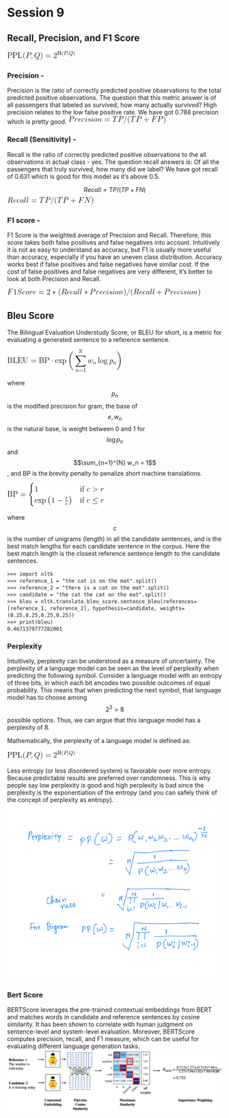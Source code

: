 # Session 9

## Recall, Precision, and F1 Score

![alt TP,TN, FP,FN](https://github.com/puevigreven/END2.0/blob/main/Session_9/images/perplexity_score.png)

### Precision -
Precision is the ratio of correctly predicted positive observations to the total predicted positive observations. The question that this metric answer is of all passengers that labeled as survived, how many actually survived? High precision relates to the low false positive rate. We have got 0.788 precision which is pretty good.
![alt Precision](https://github.com/puevigreven/END2.0/blob/main/Session_9/images/precision.png)

### Recall (Sensitivity) -
 Recall is the ratio of correctly predicted positive observations to the all observations in actual class - yes. The question recall answers is: Of all the passengers that truly survived, how many did we label? We have got recall of 0.631 which is good for this model as it’s above 0.5.

$$Recall = TP/(TP+FN )$$
![alt Recall](https://github.com/puevigreven/END2.0/blob/main/Session_9/images/recall.png)

### F1 score - 
F1 Score is the weighted average of Precision and Recall. Therefore, this score takes both false positives and false negatives into account. Intuitively it is not as easy to understand as accuracy, but F1 is usually more useful than accuracy, especially if you have an uneven class distribution. Accuracy works best if false positives and false negatives have similar cost. If the cost of false positives and false negatives are very different, it’s better to look at both Precision and Recall.

![alt F1 Score](https://github.com/puevigreven/END2.0/blob/main/Session_9/images/f1score.png)


## Bleu Score
The Bilingual Evaluation Understudy Score, or BLEU for short, is a metric for evaluating a generated sentence to a reference sentence.

![alt Bleu Score](https://github.com/puevigreven/END2.0/blob/main/Session_9/images/bleuscore.png)

where $$p_n$$ is the modified precision for gram, the base of $$e, w_n$$ is the natural base, is weight between 0 and 1 for $$\log p_n$$ and $$\sum_{n=1}^{N} w_n = 1$$, and BP is the brevity penalty to penalize short machine translations.

![alt BP](https://github.com/puevigreven/END2.0/blob/main/Session_9/images/brevity.png)


where $$c$$ is the number of unigrams (length) in all the candidate sentences, and  is the best match lengths for each candidate sentence in the corpus. Here the best match length is the closest reference sentence length to the candidate sentences. 
```
>>> import nltk
>>> reference_1 = "the cat is on the mat".split()
>>> reference_2 = "there is a cat on the mat".split()
>>> candidate = "the cat the cat on the mat".split()
>>> bleu = nltk.translate.bleu_score.sentence_bleu(references=[reference_1, reference_2], hypothesis=candidate, weights=(0.25,0.25,0.25,0.25))
>>> print(bleu)
0.4671379777282001
```


### Perplexity

Intuitively, perplexity can be understood as a measure of uncertainty. The perplexity of a language model can be seen as the level of perplexity when predicting the following symbol. Consider a language model with an entropy of three bits, in which each bit encodes two possible outcomes of equal probability. This means that when predicting the next symbol, that language model has to choose among $$2^3 = 8$$ possible options. Thus, we can argue that this language model has a perplexity of 8.

Mathematically, the perplexity of a language model is defined as:

![alt Perplexity Score](https://github.com/puevigreven/END2.0/blob/main/Session_9/images/perplexity_score.png)

Less entropy (or less disordered system) is favorable over more entropy. Because predictable results are preferred over randomness. This is why people say low perplexity is good and high perplexity is bad since the perplexity is the exponentiation of the entropy (and you can safely think of the concept of perplexity as entropy).
![alt Perplexity](https://github.com/puevigreven/END2.0/blob/main/Session_9/images/preplexity.png)


### Bert Score

BERTScore leverages the pre-trained contextual embeddings from BERT and matches words in candidate and reference sentences by cosine similarity. It has been shown to correlate with human judgment on sentence-level and system-level evaluation. Moreover, BERTScore computes precision, recall, and F1 measure, which can be useful for evaluating different language generation tasks.
![alt BERT Score](https://github.com/puevigreven/END2.0/blob/main/Session_9/images/bert_Score.png)

